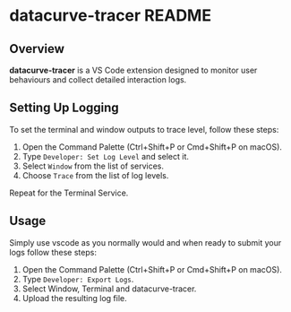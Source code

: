 # datacurve-tracer README

## Overview

**datacurve-tracer** is a VS Code extension designed to monitor user behaviours and collect detailed interaction logs.

## Setting Up Logging
To set the terminal and window outputs to trace level, follow these steps:
1. Open the Command Palette (Ctrl+Shift+P or Cmd+Shift+P on macOS).
2. Type `Developer: Set Log Level` and select it.
3. Select `Window` from the list of services.
3. Choose `Trace` from the list of log levels.

Repeat for the Terminal Service.

## Usage
Simply use vscode as you normally would and when ready to submit your logs follow these steps:
1. Open the Command Palette (Ctrl+Shift+P or Cmd+Shift+P on macOS).
2. Type `Developer: Export Logs`.
3. Select Window, Terminal and datacurve-tracer.
4. Upload the resulting log file.
